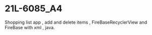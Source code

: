 # 21L-6085_A4
Shopping list app , add and delete items , FireBaseRecyclerView and FireBase with xml , java.

